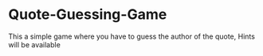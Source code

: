 # Quote-Guessing-Game
This a simple game where you have to guess the author of the quote, Hints will be available

